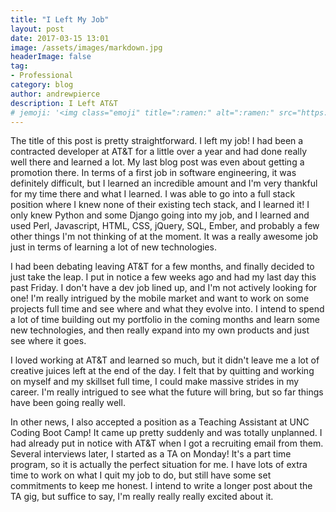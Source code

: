 ```yaml
---
title: "I Left My Job"
layout: post
date: 2017-03-15 13:01
image: /assets/images/markdown.jpg
headerImage: false
tag:
- Professional
category: blog
author: andrewpierce
description: I Left AT&T
# jemoji: '<img class="emoji" title=":ramen:" alt=":ramen:" src="https://assets.github.com/images/icons/emoji/unicode/1f35c.png" height="20" width="20" align="absmiddle">'
---
```


The title of this post is pretty straightforward. I left my job! I had been a contracted developer at AT&T for a little over a year and had done
really well there and learned a lot. My last blog post was even about getting a promotion there. In terms of a first job in software engineering,
it was definitely difficult, but I learned an incredible amount and I'm very thankful for my time there and what I learned. I was able to go into a
full stack position where I knew none of their existing tech stack, and I learned it! I only knew Python and some Django going into my job, and I learned
and used Perl, Javascript, HTML, CSS, jQuery, SQL, Ember, and probably a few other things I'm not thinking of at the moment. It was a really awesome job just
in terms of learning a lot of new technologies.   

I had been debating leaving AT&T for a few months, and finally decided to just take the leap. I put in notice a few weeks ago and had my last day this
past Friday. I don't have a dev job lined up, and I'm not actively looking for one! I'm really intrigued by the mobile market and want to work on some projects full time and see
where and what they evolve into. I intend to spend a lot of time building out my portfolio in the coming months and learn some new technologies, and then
really expand into my own products and just see where it goes. 

I loved working at AT&T and learned so much, but it didn't leave me a lot of creative juices left at the end of the day. I felt that by quitting and working
on myself and my skillset full time, I could make massive strides in my career. I'm really intrigued to see what the future will bring, but so far things have
been going really well.

In other news, I also accepted a position as a Teaching Assistant at UNC Coding Boot Camp! It came up pretty suddenly and was totally unplanned. I had
already put in notice with AT&T when I got a recruiting email from them. Several interviews later, I started as a TA on Monday! It's a part time program,
so it is actually the perfect situation for me. I have lots of extra time to work on what I quit my job to do, but still have some set commitments to keep
me honest. I intend to write a longer post about the TA gig, but suffice to say, I'm really really really excited about it.
